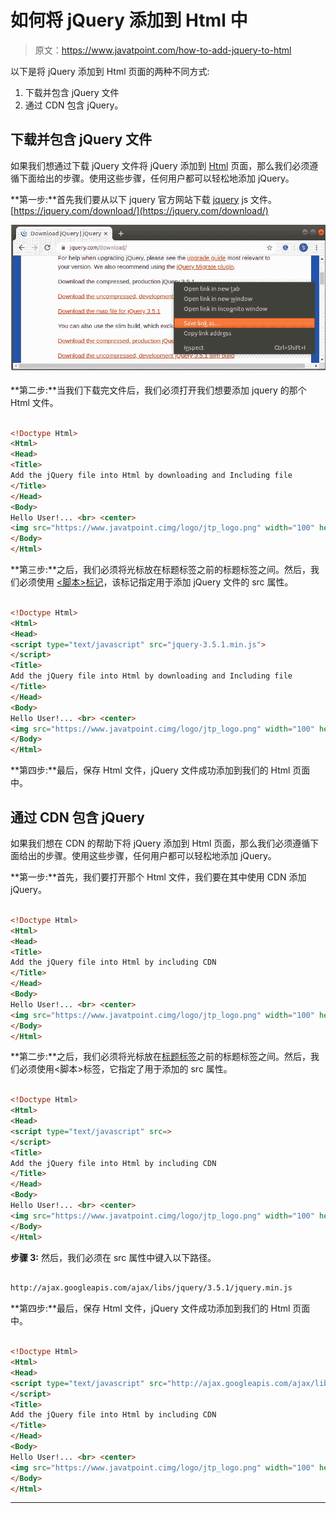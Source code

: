 # 如何将 jQuery 添加到 Html 中

> 原文：<https://www.javatpoint.com/how-to-add-jquery-to-html>

以下是将 jQuery 添加到 Html 页面的两种不同方式:

1.  下载并包含 jQuery 文件
2.  通过 CDN 包含 jQuery。

## 下载并包含 jQuery 文件

如果我们想通过下载 jQuery 文件将 jQuery 添加到 [Html](https://www.javatpoint.com/html-tutorial) 页面，那么我们必须遵循下面给出的步骤。使用这些步骤，任何用户都可以轻松地添加 jQuery。

**第一步:**首先我们要从以下 jquery 官方网站下载 [jquery](https://www.javatpoint.com/jquery-tutorial) js 文件。[https://jquery.com/download/](https://jquery.com/download/)

![How to add jQuery to Html](img/21ac0b3cab130427379c510dfc82cd31.png)

**第二步:**当我们下载完文件后，我们必须打开我们想要添加 jquery 的那个 Html 文件。

```html

<!Doctype Html>
<Html>   
<Head>  
<Title>   
Add the jQuery file into Html by downloading and Including file
</Title>
</Head>
<Body> 
Hello User!... <br> <center>
<img src="https://www.javatpoint.cimg/logo/jtp_logo.png" width="100" height="100" > </center>
</Body> 
</Html>

```

**第三步:**之后，我们必须将光标放在标题标签之前的标题标签之间。然后，我们必须使用 [<脚本>标记](https://www.javatpoint.com/html-script-tag)，该标记指定用于添加 jQuery 文件的 src 属性。

```html

<!Doctype Html>
<Html>   
<Head>    
<script type="text/javascript" src="jquery-3.5.1.min.js">
</script>
<Title>   
Add the jQuery file into Html by downloading and Including file
</Title>
</Head>
<Body> 
Hello User!... <br> <center>
<img src="https://www.javatpoint.cimg/logo/jtp_logo.png" width="100" height="100" > </center>
</Body> 
</Html>

```

**第四步:**最后，保存 Html 文件，jQuery 文件成功添加到我们的 Html 页面中。

## 通过 CDN 包含 jQuery

如果我们想在 CDN 的帮助下将 jQuery 添加到 Html 页面，那么我们必须遵循下面给出的步骤。使用这些步骤，任何用户都可以轻松地添加 jQuery。

**第一步:**首先，我们要打开那个 Html 文件，我们要在其中使用 CDN 添加 jQuery。

```html

<!Doctype Html>
<Html>   
<Head>  
<Title>   
Add the jQuery file into Html by including CDN
</Title>
</Head>
<Body> 
Hello User!... <br> <center>
<img src="https://www.javatpoint.cimg/logo/jtp_logo.png" width="100" height="100" > </center>
</Body> 
</Html>

```

**第二步:**之后，我们必须将光标放在[标题标签](https://www.javatpoint.com/html-title)之前的标题标签之间。然后，我们必须使用<脚本>标签，它指定了用于添加的 src 属性。

```html

<!Doctype Html>
<Html>   
<Head>  
<script type="text/javascript" src=>
</script>
<Title>   
Add the jQuery file into Html by including CDN
</Title>
</Head>
<Body> 
Hello User!... <br> <center>
<img src="https://www.javatpoint.cimg/logo/jtp_logo.png" width="100" height="100" > </center>
</Body> 
</Html>

```

**步骤 3:** 然后，我们必须在 src 属性中键入以下路径。

```html

http://ajax.googleapis.com/ajax/libs/jquery/3.5.1/jquery.min.js

```

**第四步:**最后，保存 Html 文件，jQuery 文件成功添加到我们的 Html 页面中。

```html

<!Doctype Html>
<Html>   
<Head>  
<script type="text/javascript" src="http://ajax.googleapis.com/ajax/libs/jquery/3.5.1/jquery.min.js">
</script>
<Title>   
Add the jQuery file into Html by including CDN
</Title>
</Head>
<Body> 
Hello User!... <br> <center>
<img src="https://www.javatpoint.cimg/logo/jtp_logo.png" width="100" height="100" > </center>
</Body> 
</Html>

```

* * *